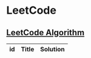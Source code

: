 # LeetCode
## [LeetCode Algorithm](https://leetcode.com/problemset/algorithms/)
| id | Title | Solution |
|----| ----- | -------- |
